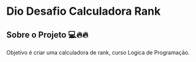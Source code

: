 
# Dio Desafio Calculadora Rank




## Sobre o Projeto 💻🔥🔥
Objetivo é criar uma calculadora de rank, curso Logica de Programação.
